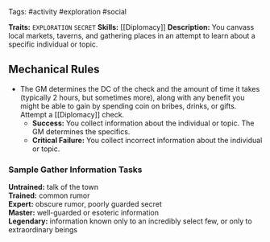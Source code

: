 Tags: #activity #exploration #social 

**Traits:** `EXPLORATION` `SECRET`
**Skills:** [[Diplomacy]]
**Description:** You canvass local markets, taverns, and gathering places in an attempt to learn about a specific individual or topic.

## Mechanical Rules

 - The GM determines the DC of the check and the amount of time it takes (typically 2 hours, but sometimes more), along with any benefit you might be able to gain by spending coin on bribes, drinks, or gifts.  Attempt a [[Diplomacy]] check.
	 - **Success:** You collect information about the individual or topic. The GM determines the specifics.  
	 - **Critical Failure:** You collect incorrect information about the individual or topic.

### Sample Gather Information Tasks

**Untrained:** talk of the town  
**Trained:** common rumor  
**Expert:** obscure rumor, poorly guarded secret  
**Master:** well-guarded or esoteric information  
**Legendary:** information known only to an incredibly select few, or only to extraordinary beings